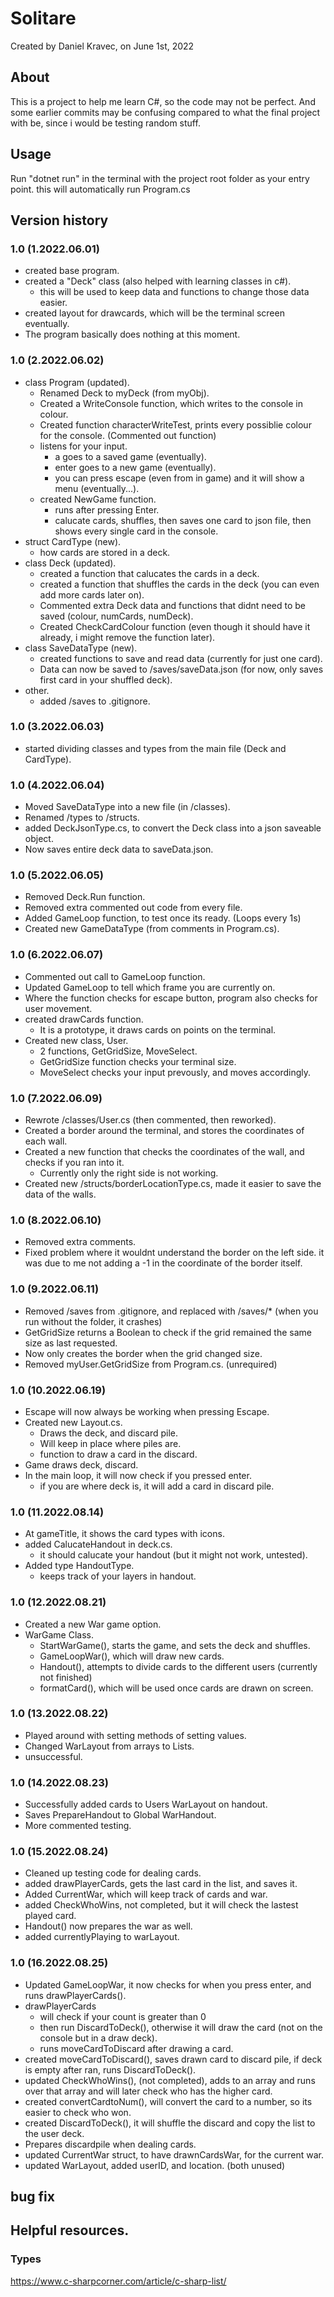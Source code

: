 # Solitare
Created by Daniel Kravec, on June 1st, 2022

## About
This is a project to help me learn C#, so the code may not be perfect. And some earlier commits may be confusing compared to what the final project with be, since i would be testing random stuff.

## Usage
Run "dotnet run" in the terminal with the project root folder as your entry point. this will automatically run Program.cs

## Version history
### 1.0 (1.2022.06.01)
- created base program.
- created a "Deck" class (also helped with learning classes in c#).
    - this will be used to keep data and functions to change those data easier.
- created layout for drawcards, which will be the terminal screen eventually.
- The program basically does nothing at this moment.

### 1.0 (2.2022.06.02)
- class Program (updated).
    - Renamed Deck to myDeck (from myObj).
    - Created a WriteConsole function, which writes to the console in colour.
    - Created function characterWriteTest, prints every possiblie colour for the console. (Commented out function) 
    - listens for your input.
        - a goes to a saved game (eventually).
        - enter goes to a new game (eventually).
        - you can press escape (even from in game) and it will show a menu (eventually...).
    - created NewGame function.
        - runs after pressing Enter.
        - calucate cards, shuffles, then saves one card to json file, then shows every single card in the console.
- struct CardType (new).
    - how cards are stored in a deck.
- class Deck (updated).
    - created a function that calucates the cards in a deck.
    - created a function that shuffles the cards in the deck (you can even add more cards later on).
    - Commented extra Deck data and functions that didnt need to be saved (colour, numCards, numDeck).
    - Created CheckCardColour function (even though it should have it already, i might remove the function later).
- class SaveDataType (new).
    - created functions to save and read data (currently for just one card).
    - Data can now be saved to /saves/saveData.json (for now, only saves first card in your shuffled deck).
- other.
    - added /saves to .gitignore.

### 1.0 (3.2022.06.03)
- started dividing classes and types from the main file (Deck and CardType).

### 1.0 (4.2022.06.04)
- Moved SaveDataType into a new file (in /classes).
- Renamed /types to /structs.
- added DeckJsonType.cs, to convert the Deck class into a json saveable object. 
- Now saves entire deck data to saveData.json.

### 1.0 (5.2022.06.05)
- Removed Deck.Run function.
- Removed extra commented out code from every file.
- Added GameLoop function, to test once its ready. (Loops every 1s)
- Created new GameDataType (from comments in Program.cs).

### 1.0 (6.2022.06.07)
- Commented out call to GameLoop function. 
- Updated GameLoop to tell which frame you are currently on.
- Where the function checks for escape button, program also checks for user movement.
- created drawCards function.
    - It is a prototype, it draws cards on points on the terminal. 
- Created new class, User.
    - 2 functions, GetGridSize, MoveSelect.
    - GetGridSize function checks your terminal size.
    - MoveSelect checks your input prevously, and moves accordingly.

### 1.0 (7.2022.06.09)
- Rewrote /classes/User.cs (then commented, then reworked).
- Created a border around the terminal, and stores the coordinates of each wall.
- Created a new function that checks the coordinates of the wall, and checks if you ran into it.
    - Currently only the right side is not working.
- Created new /structs/borderLocationType.cs, made it easier to save the data of the walls.

### 1.0 (8.2022.06.10)
- Removed extra comments.
- Fixed problem where it wouldnt understand the border on the left side. it was due to me not adding a -1 in the coordinate of the border itself.

### 1.0 (9.2022.06.11)
- Removed /saves from .gitignore, and replaced with /saves/* (when you run without the folder, it crashes)
- GetGridSize returns a Boolean to check if the grid remained the same size as last requested.
- Now only creates the border when the grid changed size.
- Removed myUser.GetGridSize from Program.cs. (unrequired)

### 1.0 (10.2022.06.19)
- Escape will now always be working when pressing Escape.
- Created new Layout.cs.
    - Draws the deck, and discard pile.
    - Will keep in place where piles are.
    - function to draw a card in the discard.
- Game draws deck, discard.
- In the main loop, it will now check if you pressed enter.
    - if you are where deck is, it will add a card in discard pile.

### 1.0 (11.2022.08.14)
- At gameTitle, it shows the card types with icons.
- added CalucateHandout in deck.cs.
    - it should calucate your handout (but it might not work, untested).
- Added type HandoutType.
    - keeps track of your layers in handout.

### 1.0 (12.2022.08.21)
- Created a new War game option.
- WarGame Class.
    - StartWarGame(), starts the game, and sets the deck and shuffles.
    - GameLoopWar(), which will draw new cards.
    - Handout(), attempts to divide cards to the different users (currently not finished)
    - formatCard(), which will be used once cards are drawn on screen.

### 1.0 (13.2022.08.22)
- Played around with setting methods of setting values. 
- Changed WarLayout from arrays to Lists.
- unsuccessful.

### 1.0 (14.2022.08.23)
- Successfully added cards to Users WarLayout on handout.
- Saves PrepareHandout to Global WarHandout.
- More commented testing.

### 1.0 (15.2022.08.24)
- Cleaned up testing code for dealing cards.
- added drawPlayerCards, gets the last card in the list, and saves it.
- Added CurrentWar, which will keep track of cards and war.
- added CheckWhoWins, not completed, but it will check the lastest played card.
- Handout() now prepares the war as well. 
- added currentlyPlaying to warLayout.

### 1.0 (16.2022.08.25)
- Updated GameLoopWar, it now checks for when you press enter, and runs drawPlayerCards().
- drawPlayerCards 
    - will check if your count is greater than 0
    - then run DiscardToDeck(), otherwise it will draw the card (not on the console but in a draw deck).
    - runs moveCardToDiscard after drawing a card.
- created moveCardToDiscard(), saves drawn card to discard pile, if deck is empty after ran, runs DiscardToDeck().
- updated CheckWhoWins(), (not completed), adds to an array and runs over that array and will later check who has the higher card.
- created convertCardtoNum(), will convert the card to a number, so its easier to check who won.
- created DiscardToDeck(), it will shuffle the discard and copy the list to the user deck.
-  Prepares discardpile when dealing cards.
- updated CurrentWar struct, to have drawnCardsWar, for the current war.
- updated WarLayout, added userID, and location. (both unused)

bug fix
- 

## Helpful resources.

### Types
https://www.c-sharpcorner.com/article/c-sharp-list/